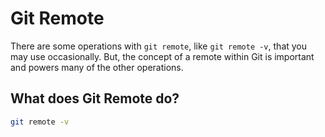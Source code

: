 # Git Remote

There are some operations with `git remote`, like `git remote -v`, that you may use occasionally. But, the concept of a remote within Git is important and powers many of the other operations.

## What does Git Remote do?

```bash
git remote -v
